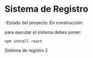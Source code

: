 <h1> Sistema de Registro</h1>

-Estado del proyecto: En construcción.

para ejecutar el sistema debes poner: 

```npm install react```

Sistema de registro 2
